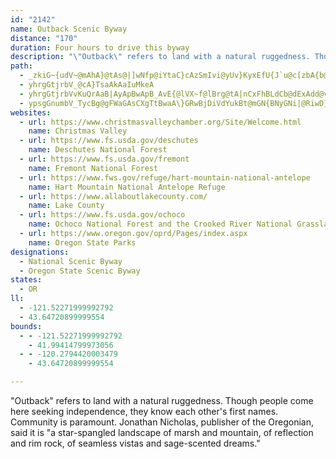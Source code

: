 ```yaml
---
id: "2142"
name: Outback Scenic Byway
distance: "170"
duration: Four hours to drive this byway
description: "\"Outback\" refers to land with a natural ruggedness. Though people come here seeking independence, they know each other's first names. Community is paramount. Jonathan Nicholas, publisher of the Oregonian, said it is \"a star-spangled landscape of marsh and mountain, of reflection and rim rock, of seamless vistas and sage-scented dreams.\""
path:
  - _zkiG~{udV~@mAhA}@tAs@|]wNfp@iYtaC}cAzSmIvi@yUv}KyxEfU{J`u@c[zbA{b@lEqAbr@{DdJeArLsD~JgFbGuEhBeBlDyDjEyFfCaEdDaH~]o}@dfAipCnOi`@jB{DxA_CzDiEtK_LnC{EbBeFr@yDZuCLwB@uCAmNJsB~@{E\sAdAqCpAmB`AgApy@os@|BuCzAwC|@aCh@eBdAaFfl@_pCnA_Ehd@{fAl@qBx@mE`^skC\{EFwD?cBKiBi@qFmWo{Au@eGMaD?gD\eG|@yF`AiDn@_BrkBw}D|DyHrDkFvFcHtmEwmF`JeKxDuCfDaB|EwAvD_@rz@gA|UQrBm@bAaAbIkKbCsEbBaFTaBp@yJRaBx@mB`BqCTs@`CmJdBcKbBgPvHqz@rAiGn@qBjAgC~CyFxWud@
  - yhrgGtjrbV_@cA}TsaAkAaIuMkeA
  - yhrgGtjrbVvKuQrAaB|AyApBwApB_AvE{@lVX~f@lBrg@tA|nCxFhBLdCb@dExAdd@vRrEdArCLrBMnKqBhcD{t@rAa@bBaArBiBv@aAhHiKrd@{q@rBwBnCcB`FsAjxAsY`FgA~Ag@vCeBhCaC|A}BxDiHlBuBhd@o^xA_AlBaAdCs@lB]dgBkZnAYlAe@zb@w[fjAc|@nAu@vEsBh`DqjAfGmCnEoCtl@wb@xByBxAgBjz@ggAzOiTvb@si@lz@kgA`BuDh@eBr@aENgDDmDr@unD^auDDqxAmKktHkFe{D_@q]RqLl@yJ`AgJdAuGlBcJz[{vAfDgM~e@w~AjCmI~CyHxFoKp_@uh@|a@_f@hBkBvWqThCmBlHmElGmCz{Asl@lHyDtq@ae@bHqFjC{B|EeF~DwEfF_H|EuHpI{O`IgJ`FeEbEiEbCyDxB{BlCcBjGcDrBi@tE[hB_@fDyApFyCdAKnDDdAE`B_@xAaArAyAZk@dAsBRy@`@eB`AiK\iIA}DOmEi@{FCqBJ{@rAeFdBaF|@{ApBeCnCmB|DkAbCM|RYvGw@pr@wP|BkAbBaBzAsBhAaC~AeEr@qCHsACaAYaB_DsJo@{Ca@}C]sE?mADg@^eA|@eAz@Sx@AvVZhCa@xBqAb@e@tM}Q~NoRxByBxAgAlBaAnCcAvCg@xD]|DRhOpCbDx@lJxDjK`FnC~@fDj@~]~@jHF~~BlFzJDlIQrBJbC^lq@tVps@r\tNfGtGdBrWnDhCj@lCfBfSnTpUtWrGxF`CbB`H~DtW`LtDtBlAx@vc@n_@hA~@`D`BnOlD|WfBhBd@tAj@fBrAbVnShClBxA|@pATrm@SlE_@bDw@zn@eThP{GtOaKbCeA|IuBfKeBzYcClCMzC?jE\fF`BnJxD~A^nE`@|Na@bG_@lFaApKwCbd@oPdXgJtB_Apk@eSpZ_LrCoAxBeBxByCbDkFrBcBxAe@nA?l@FlD|AzPjK`Bx@dB^jHMdBP~@ZbAd@dA|@|CnDlBlBxBdAhAV|@Fna@GbESdF}@l`@{IrC{@fLmF`Dw@xhA{PnBMfB@rJjBlAFtBO`Cw@|CsCdAy@pAm@nCy@pMyClCgAnB}AlIcKvAkAbBs@~@S|AKvJjArAF|BGnAS|Bq@bSaHrKqCfDi@zIo@dCa@vB{@tA_AjKyIlDyBxAk@z}@cTbC{@dBmA|AqBpIkSxA_DtAaCjIeLpJ}LdAcA`CoA~PqF|DaBjDgC~EqFxb@ak@nB}CxCmGn^oz@hA{Ch@wBrAaIfIuo@TkC^qQv@ah@C_E_@iSCmEB{BXsEj^mxBh@mDn@aJvI}tF?sc@e@csDDaHNkEdN_mCx@uIbA_FxDgOvmA}yEpBmHhAqCdBmD~AmCvDsEvDsCzBiAjFeBlH}@d]uA|FYj@Q`Ay@Tg@He@IgJAcPB_FLmAb@kBnUci@fBeCxBmBtOyIxCmA`BSbn@DpDOnv@aZfFiArBOdr@EnES|BUfmAqRpJgBxAe@fCsAhtBgtAzBgBlCyDdBoFr@kE|F_y@hBgTv{@ajLh@mGh@kErA}Ht@eD~@cD~AsE`DeHvDgGrIyKpF{HrDgHrB}EhuEstN|@kCd@_AhC}DnxBwlChBmBvEyD|EyCtCsA`EsApDaApxF{wAdDe@~AExvAExkB?rx@KrBOtPqDvW{E`Gq@jNaA`N?tKXdO`B|PxCta@fIlHdCvC~AtCnBrEdExBlCvAzB`GvKdAvAhAdAlC|ArC`@to@[dNw@jMmA|CQhBDhAJrBd@hClAbDdClGtGbCpBrBbArBd@vD\pGF~D\fCn@hCjAlCtB|BpCfMtUfHnJlCrCvKbJxPzMnClBtAj@`B\`BJzAEpAWhAe@dAs@lB_BnXwZdLoIrDsB`DsArDqArCs@|J{AvDWhFKvsElBxADlBPhC^rBf@dAXbHdD`CdB~BzB|BxCvBfD~CdHtAhEzAvGzErWb@~CP~CPbIXxCxDjYtA~IfAnJNrD?lDe@lIIfEDdEVfDPrAv@`D|@dChB`DnIfJtKhLxJfJtJlHnJxFvFrCpLbF`KdDhPdE~fAvYz^nJtd@bM~qBji@fm@jQxh@rNz~@hVfE`ApDj@lIp@nCB|EGxfAsIfG_AtKcDfEeB~FmDzFsEnQ}Qrb@yd@bHyG`GuD`HyDtAq@lA[zAQtGEvBYjBmAnEkFlA{@rA_@bBQpUEp@sBrAsAx@UvGL|]KzGDdJGbAu@fMJ`Gr@~At@nDzDl@Xx@J~NLxtAJ~ACrD_@zFuAhFqCrB{AnCyCxQwTnBsCx@_B`G{P|AaDbAkAt@u@vg@i`@xBoBvGkIfj@us@r@o@xG}CrSmIlBa@lBMjB?zaAR|AFhAPvW`GbFd@frBrChAJ|Bl@hR`KlBf@hBR`E?~Do@~Ak@~B_B|AsAnO{NhAs@`DaAnBYnb@eCb_BmIzJ_Al{By_@z\eHxEmBda@}Q`D_C`_@e]`C_BfC{@|ASbAClkCP@qATyC
  - ypsgGnumbV_TycBg@gFWaGAsCXgTtBwaA\}GRwBjDiVdYukBt@mGN{BNyGNi|@RiwD}UCsbA^k@blDExiAi@zpBIfgAB~i@IpmCpjAI
websites:
  - url: https://www.christmasvalleychamber.org/Site/Welcome.html
    name: Christmas Valley
  - url: https://www.fs.usda.gov/deschutes
    name: Deschutes National Forest
  - url: https://www.fs.usda.gov/fremont
    name: Fremont National Forest
  - url: https://www.fws.gov/refuge/hart-mountain-national-antelope
    name: Hart Mountain National Antelope Refuge
  - url: https://www.allaboutlakecounty.com/
    name: Lake County
  - url: https://www.fs.usda.gov/ochoco
    name: Ochoco National Forest and the Crooked River National Grassland
  - url: https://www.oregon.gov/oprd/Pages/index.aspx
    name: Oregon State Parks
designations:
  - National Scenic Byway
  - Oregon State Scenic Byway
states:
  - OR
ll:
  - -121.52271999992792
  - 43.64720899999554
bounds:
  - - -121.52271999992792
    - 41.99414799973056
  - - -120.2794420003479
    - 43.64720899999554

---
```


"Outback" refers to land with a natural ruggedness. Though people come here seeking independence, they know each other's first names. Community is paramount. Jonathan Nicholas, publisher of the Oregonian, said it is "a star-spangled landscape of marsh and mountain, of reflection and rim rock, of seamless vistas and sage-scented dreams."
